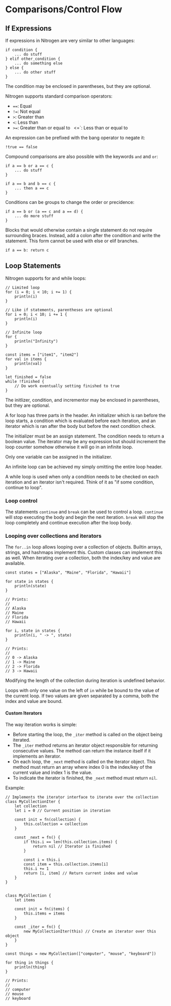 # Comparisons/Control Flow

## If Expressions
If expressions in Nitrogen are very similar to other languages:

```
if condition {
    ... do stuff
} elif other_condition {
    ... do something else
} else {
    ... do other stuff
}
```

The condition may be enclosed in parentheses, but they are optional.

Nitrogen supports standard comparison operators:

- `==`: Equal
- `!=`: Not equal
- `>`: Greater than
- `<`: Less than
- `>=`: Greater than or equal to ` `<=`: Less than or equal to

An expression can be prefixed with the bang operator to negate it:

```
!true == false
```

Compound comparisons are also possible with the keywords `and` and `or`:

```
if a == b or a == c {
    ... do stuff
}

if a == b and b == c {
    ... then a == c
}
```

Conditions can be groups to change the order or precidence:

```
if a == b or (a == c and a == d) {
    ... do more stuff
}
```

Blocks that would otherwise contain a single statement do not require
surrounding braces. Instead, add a colon after the condition and write the
statement. This form cannot be used with else or elif branches.

```
if a == b: return c
```

## Loop Statements

Nitrogen supports for and while loops:

```
// Limited loop
for (i = 0; i < 10; i += 1) {
    println(i)
}

// Like if statements, parentheses are optional
for i = 0; i < 10; i += 1 {
    println(i)
}

// Infinite loop
for {
    println("Infinity")
}

const items = ["item1", "item2"]
for val in items {
    println(val)
}

let finished = false
while !finished {
    // Do work eventually setting finished to true
}
```

The initlizer, condition, and incrementor may be enclosed in parentheses, but
they are optional.

A for loop has three parts in the header. An initializer which is ran before the
loop starts, a condition which is evaluated before each iteration, and an
iterator which is ran after the body but before the next condition check.

The initializer must be an assign statement. The condition needs to return a
boolean value. The iterator may be any expression but should increment the loop
counter somehow otherwise it will go in an infinite loop.

Only one variable can be assigned in the initializer.

An infinite loop can be achieved my simply omitting the entire loop header.

A while loop is used when only a condition needs to be checked on each iteration
and an iterator isn't required. Think of it as "if some condition, continue to
loop".

### Loop control

The statements `continue` and `break` can be used to control a loop. `continue`
will stop executing the body and begin the next iteration. `break` will stop the
loop completely and continue execution after the loop body.

### Looping over collections and iterators

The `for..in` loop allows looping over a collection of objects. Builtin arrays,
strings, and hashmaps implement this. Custom classes can implement this as well.
When iterating over a collection, both the index/key and value are available.

```
const states = ["Alaska", "Maine", "Florida", "Hawaii"]

for state in states {
    println(state)
}

// Prints:
//
// Alaska
// Maine
// Florida
// Hawaii

for i, state in states {
    println(i, " -> ", state)
}

// Prints:
//
// 0 -> Alaska
// 1 -> Maine
// 2 -> Florida
// 3 -> Hawaii
```

Modifying the length of the collection during iteration is undefined behavior.

Loops with only one value on the left of `in` while be bound to the value of the
current loop. If two values are given separated by a comma, both the index and
value are bound.

#### Custom Iterators

The way iteration works is simple:

- Before starting the loop, the `_iter` method is called on the object being
  iterated.
- The `_iter` method returns an iterator object responsible for returning
  consecutive values. The method can return the instance itself if it implements
  an iterator.
- On each loop, the `_next` method is called on the iterator object. This method
  must return an array where index 0 is the index/key of the current value and
  index 1 is the value.
- To indicate the iterator is finished, the `_next` method must return `nil`.

Example:

```
// Implements the iterator interface to iterate over the collection
class MyCollectionIter {
    let collection
    let i = 0 // Current position in iteration

    const init = fn(collection) {
        this.collection = collection
    }

    const _next = fn() {
        if this.i == len(this.collection.items) {
            return nil // Iterator is finished
        }

        const i = this.i
        const item = this.collection.items[i]
        this.i += 1
        return [i, item] // Return current index and value
    }
}


class MyCollection {
    let items

    const init = fn(items) {
        this.items = items
    }

    const _iter = fn() {
        new MyCollectionIter(this) // Create an iterator over this object
    }
}

const things = new MyCollection(["computer", "mouse", "keyboard"])

for thing in things {
    println(thing)
}

// Prints:
//
// computer
// mouse
// keyboard
```
